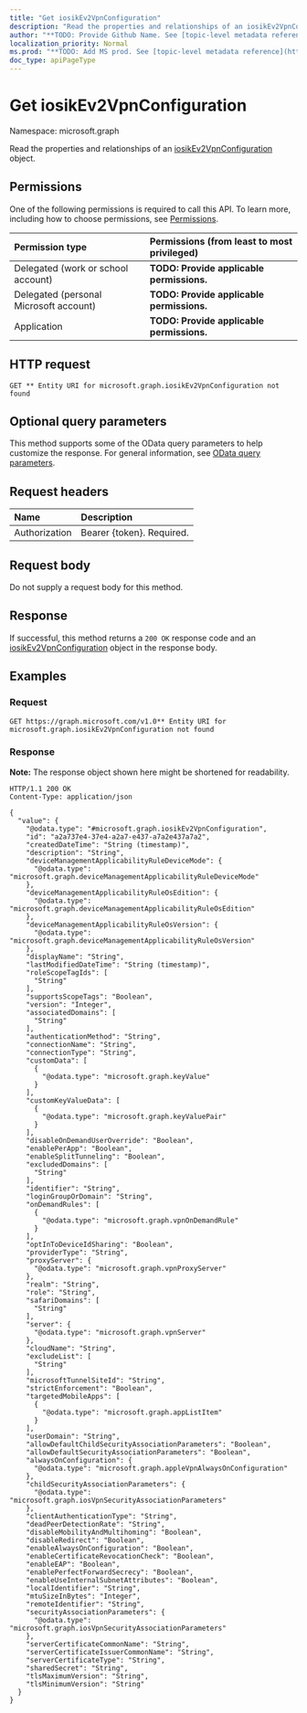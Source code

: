 ```yaml
---
title: "Get iosikEv2VpnConfiguration"
description: "Read the properties and relationships of an iosikEv2VpnConfiguration object."
author: "**TODO: Provide Github Name. See [topic-level metadata reference](https://msgo.azurewebsites.net/add/document/guidelines/metadata.html#topic-level-metadata)**"
localization_priority: Normal
ms.prod: "**TODO: Add MS prod. See [topic-level metadata reference](https://msgo.azurewebsites.net/add/document/guidelines/metadata.html#topic-level-metadata)**"
doc_type: apiPageType
---
```


# Get iosikEv2VpnConfiguration
Namespace: microsoft.graph



Read the properties and relationships of an [iosikEv2VpnConfiguration](../resources/iosikev2vpnconfiguration.md) object.

## Permissions
One of the following permissions is required to call this API. To learn more, including how to choose permissions, see [Permissions](/graph/permissions-reference).

|Permission type|Permissions (from least to most privileged)|
|:---|:---|
|Delegated (work or school account)|**TODO: Provide applicable permissions.**|
|Delegated (personal Microsoft account)|**TODO: Provide applicable permissions.**|
|Application|**TODO: Provide applicable permissions.**|

## HTTP request

<!-- {
  "blockType": "ignored"
}
-->
``` http
GET ** Entity URI for microsoft.graph.iosikEv2VpnConfiguration not found
```

## Optional query parameters
This method supports some of the OData query parameters to help customize the response. For general information, see [OData query parameters](/graph/query-parameters).

## Request headers
|Name|Description|
|:---|:---|
|Authorization|Bearer {token}. Required.|

## Request body
Do not supply a request body for this method.

## Response

If successful, this method returns a `200 OK` response code and an [iosikEv2VpnConfiguration](../resources/iosikev2vpnconfiguration.md) object in the response body.

## Examples

### Request
<!-- {
  "blockType": "request",
  "name": "get_iosikev2vpnconfiguration"
}
-->
``` http
GET https://graph.microsoft.com/v1.0** Entity URI for microsoft.graph.iosikEv2VpnConfiguration not found
```


### Response
**Note:** The response object shown here might be shortened for readability.
<!-- {
  "blockType": "response",
  "truncated": true,
  "@odata.type": "microsoft.graph.iosikEv2VpnConfiguration"
}
-->
``` http
HTTP/1.1 200 OK
Content-Type: application/json

{
  "value": {
    "@odata.type": "#microsoft.graph.iosikEv2VpnConfiguration",
    "id": "a2a737e4-37e4-a2a7-e437-a7a2e437a7a2",
    "createdDateTime": "String (timestamp)",
    "description": "String",
    "deviceManagementApplicabilityRuleDeviceMode": {
      "@odata.type": "microsoft.graph.deviceManagementApplicabilityRuleDeviceMode"
    },
    "deviceManagementApplicabilityRuleOsEdition": {
      "@odata.type": "microsoft.graph.deviceManagementApplicabilityRuleOsEdition"
    },
    "deviceManagementApplicabilityRuleOsVersion": {
      "@odata.type": "microsoft.graph.deviceManagementApplicabilityRuleOsVersion"
    },
    "displayName": "String",
    "lastModifiedDateTime": "String (timestamp)",
    "roleScopeTagIds": [
      "String"
    ],
    "supportsScopeTags": "Boolean",
    "version": "Integer",
    "associatedDomains": [
      "String"
    ],
    "authenticationMethod": "String",
    "connectionName": "String",
    "connectionType": "String",
    "customData": [
      {
        "@odata.type": "microsoft.graph.keyValue"
      }
    ],
    "customKeyValueData": [
      {
        "@odata.type": "microsoft.graph.keyValuePair"
      }
    ],
    "disableOnDemandUserOverride": "Boolean",
    "enablePerApp": "Boolean",
    "enableSplitTunneling": "Boolean",
    "excludedDomains": [
      "String"
    ],
    "identifier": "String",
    "loginGroupOrDomain": "String",
    "onDemandRules": [
      {
        "@odata.type": "microsoft.graph.vpnOnDemandRule"
      }
    ],
    "optInToDeviceIdSharing": "Boolean",
    "providerType": "String",
    "proxyServer": {
      "@odata.type": "microsoft.graph.vpnProxyServer"
    },
    "realm": "String",
    "role": "String",
    "safariDomains": [
      "String"
    ],
    "server": {
      "@odata.type": "microsoft.graph.vpnServer"
    },
    "cloudName": "String",
    "excludeList": [
      "String"
    ],
    "microsoftTunnelSiteId": "String",
    "strictEnforcement": "Boolean",
    "targetedMobileApps": [
      {
        "@odata.type": "microsoft.graph.appListItem"
      }
    ],
    "userDomain": "String",
    "allowDefaultChildSecurityAssociationParameters": "Boolean",
    "allowDefaultSecurityAssociationParameters": "Boolean",
    "alwaysOnConfiguration": {
      "@odata.type": "microsoft.graph.appleVpnAlwaysOnConfiguration"
    },
    "childSecurityAssociationParameters": {
      "@odata.type": "microsoft.graph.iosVpnSecurityAssociationParameters"
    },
    "clientAuthenticationType": "String",
    "deadPeerDetectionRate": "String",
    "disableMobilityAndMultihoming": "Boolean",
    "disableRedirect": "Boolean",
    "enableAlwaysOnConfiguration": "Boolean",
    "enableCertificateRevocationCheck": "Boolean",
    "enableEAP": "Boolean",
    "enablePerfectForwardSecrecy": "Boolean",
    "enableUseInternalSubnetAttributes": "Boolean",
    "localIdentifier": "String",
    "mtuSizeInBytes": "Integer",
    "remoteIdentifier": "String",
    "securityAssociationParameters": {
      "@odata.type": "microsoft.graph.iosVpnSecurityAssociationParameters"
    },
    "serverCertificateCommonName": "String",
    "serverCertificateIssuerCommonName": "String",
    "serverCertificateType": "String",
    "sharedSecret": "String",
    "tlsMaximumVersion": "String",
    "tlsMinimumVersion": "String"
  }
}
```

